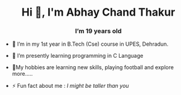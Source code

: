 <h1 align="center">Hi 👋, I'm Abhay Chand Thakur</h1>
<h3 align="center">I’m 19 years old</h3>

- 🔭 I’m in my 1st year in B.Tech (Cse) course in UPES, Dehradun.
- 🌱 I’m presently learning  programming in C Language 
- 💬My hobbies are learning new skills, playing football and explore more.....

- ⚡ Fun fact about me :   *I might be taller than you*

